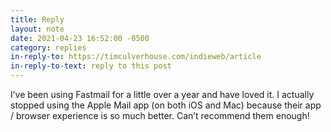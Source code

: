 ```yaml
---
title: Reply
layout: note
date: 2021-04-23 16:52:00 -0500
category: replies
in-reply-to: https://timculverhouse.com/indieweb/article
in-reply-to-text: reply to this post
---
```


I’ve been using Fastmail for a little over a year and have loved it. I actually stopped using the Apple Mail app (on both iOS and Mac) because their app / browser experience is so much better. Can’t recommend them enough!

<a href="https://indieforums.net/threads/6aff42f9e1e3e163.html" class="u-syndication"></a>
